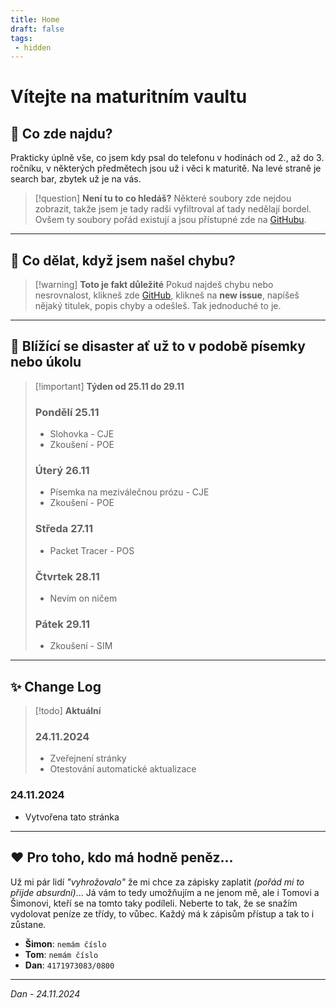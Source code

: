 ```yaml
---
title: Home
draft: false
tags:
 - hidden
---
```

 
# Vítejte na maturitním vaultu

## 🌿 Co zde najdu?
Prakticky úplně vše, co jsem kdy psal do telefonu v hodinách od 2., až do 3. ročníku, v některých předmětech jsou už i věci k maturitě. Na levé straně je search bar, zbytek už je na vás.
> [!question] **Není tu to co hledáš?**
> Některé soubory zde nejdou zobrazit, takže jsem je tady radši vyfiltroval ať tady nedělají bordel. Ovšem ty soubory pořád existují a jsou přístupné zde na [GitHubu](https://github.com/ARCL01/obsidian-git).

---

## 🐛 Co dělat, když jsem našel chybu?
> [!warning] **Toto je fakt důležité**
Pokud najdeš chybu nebo nesrovnalost, klikneš zde [GitHub](https://github.com/ARCL01/obsidian-git/issues), klikneš na **new issue**, napíšeš nějaký titulek, popis chyby a odešleš. Tak jednoduché to je.

---

## 📓 Blížící se disaster ať už to v podobě písemky nebo úkolu
> [!important] **Týden od 25.11 do 29.11**
> ### Pondělí 25.11
> - Slohovka - CJE
> - Zkoušení - POE
> ### Úterý 26.11
> - Písemka na meziválečnou prózu - CJE
> - Zkoušení - POE
> ### Středa 27.11
> - Packet Tracer - POS
> ### Čtvrtek 28.11
> - Nevím on ničem
> ### Pátek 29.11
> - Zkoušení - SIM

---

## ✨ Change Log
> [!todo] **Aktuální**
> ### 24.11.2024
> - Zveřejnení stránky
> - Otestování automatické aktualizace

### 24.11.2024
- Vytvořena tato stránka
---

## ❤️ Pro toho, kdo má hodně peněz...

Už mi pár lidí _"vyhrožovalo"_ že mi chce za zápisky zaplatit *(pořád mi to přijde absurdní)*... Já vám to tedy umožňujím a ne jenom mě, ale i Tomovi a Šimonovi, kteří se na tomto taky podíleli. Neberte to tak, že se snažím vydolovat peníze ze třídy, to vůbec. Každý má k zápisům přístup a tak to i zůstane.

- **Šimon**: `nemám číslo`
- **Tom**: `nemám číslo`
- **Dan**: `4171973083/0800`

---

_Dan - 24.11.2024_